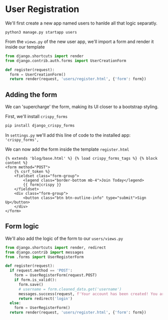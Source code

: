 # User Registration

We'll first create a new app named users to hanlde all that logic separatly.

`python3 manage.py startapp users`

From the `views.py` of the new user app, we'll import a form and render it inside our template

```py
from django.shortcuts import render
from django.contrib.auth.forms import UserCreationForm

def register(request):
  form = UserCreationForm()
  return render(request, 'users/register.html', {'form': form})
```

## Adding the form

We can 'supercharge' the form, making its UI closer to a bootstrap styling.

First, we'll install `crispy_forms`

```bash
pip install django_crispy_forms
```

In `settings.py` we'll add this line of code to the installed app:
`'crispy_forms',`

We can now add the form inside the template `register.html`

```django
{% extends 'blog/base.html' %} {% load crispy_forms_tags %} {% block content %}
<form method="POST">
    {% csrf_token %}
    <fieldset class="form-group">
        <legend class="border-bottom mb-4">Join Today</legend>
        {{ form|crispy }}
    </fieldset>
    <div class="form-group">
        <button class="btn btn-outline-info" type="submit">Sign Up</button>
    </div>
</form>
```

## Form logic

We'll also add the logic of the form to our `users/views.py`

```py
from django.shortcuts import render, redirect
from django.contrib import messages
from .forms import UserRegisterForm

def register(request):
  if request.method == 'POST':
    form = UserRegisterForm(request.POST)
    if form.is_valid():
      form.save()
      # username = form.cleaned_data.get('username')
      messages.success(request, f'Your account has been created! You are now able to log in.')
      return redirect('login')
  else:
    form = UserRegisterForm()
  return render(request, 'users/register.html', {'form': form})
```
